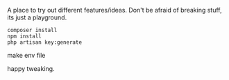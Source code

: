 A place to try out different features/ideas. Don't be afraid of breaking stuff, its just a playground.  

`composer install`  
`npm install`  
`php artisan key:generate`  

make env file  

happy tweaking.
